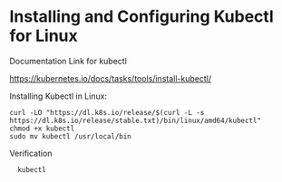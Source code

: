 # Installing and Configuring Kubectl for Linux

Documentation Link for kubectl

https://kubernetes.io/docs/tasks/tools/install-kubectl/

Installing Kubectl in Linux:

    curl -LO "https://dl.k8s.io/release/$(curl -L -s https://dl.k8s.io/release/stable.txt)/bin/linux/amd64/kubectl"
    chmod +x kubectl
    sudo mv kubectl /usr/local/bin
    
Verification

      kubectl
